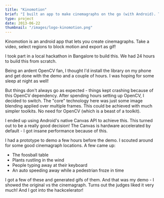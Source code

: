 ```yaml
---
title: "Kinomotion"
brief: "I built an app to make cinemagraphs on the go (with Android). This was my hack at Angelhack Spring 2013 which won me a place into their 'hackcelarator'"
type: project
date: 2013-06-22
thumbnail: "/images/logo-kinomotion.png"
---
```


Kinomotion is an android app that lets you create cinemagraphs. Take a video, select regions to block motion and export as gif!

I took part in a local hackathon in Bangalore to build this. We had 24 hours to build this from scratch.

Being an ardent OpenCV fan, I thought I'd install the library on my phone and get done with the demo and a couple of hours. I was hoping for some sleep at night as well!

But things don't always go as expected - things kept crashing because of this OpenCV dependency. After spending hours setting up OpenCV, I decided to switch. The "core" technology here was just some image blending applied over multiple frames. This could be achieved with much simpler toolkits. No need for OpenCV (which is a beast of a toolkit).

I ended up using Android's native Canvas API to achieve this. This turned out to be a really good decision! The Canvas is hardware accelerated by default - I got insane performance because of this.

I had a prototype to demo a few hours before the demo. I scouted around for some good cinemagraph locations. A few came up:

 * The foosball table
 * Plants rustling in the wind
 * People typing away at their keyboard
 * An auto speeding away while a pedestrian froze in time

I got a few of these and generated gifs of them. And that was my demo - I showed the original vs the cinemagraph. Turns out the judges liked it very much! And I got into the hackcelerator!
